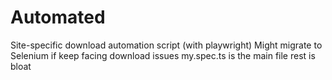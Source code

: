# Automated
Site-specific download automation script (with playwright) 
Might migrate to Selenium if keep facing download issues
my.spec.ts is the main file rest is bloat

